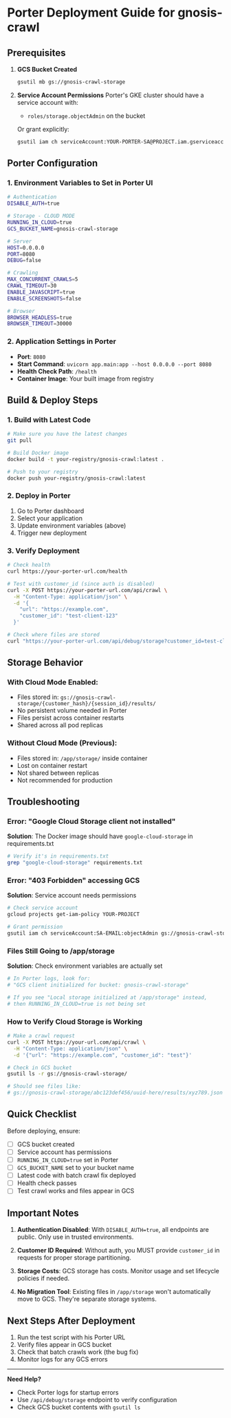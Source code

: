# Porter Deployment Guide for gnosis-crawl

## Prerequisites

1. **GCS Bucket Created**
   ```bash
   gsutil mb gs://gnosis-crawl-storage
   ```

2. **Service Account Permissions**
   Porter's GKE cluster should have a service account with:
   - `roles/storage.objectAdmin` on the bucket
   
   Or grant explicitly:
   ```bash
   gsutil iam ch serviceAccount:YOUR-PORTER-SA@PROJECT.iam.gserviceaccount.com:objectAdmin gs://gnosis-crawl-storage
   ```

## Porter Configuration

### 1. Environment Variables to Set in Porter UI

```bash
# Authentication
DISABLE_AUTH=true

# Storage - CLOUD MODE
RUNNING_IN_CLOUD=true
GCS_BUCKET_NAME=gnosis-crawl-storage

# Server
HOST=0.0.0.0
PORT=8080
DEBUG=false

# Crawling
MAX_CONCURRENT_CRAWLS=5
CRAWL_TIMEOUT=30
ENABLE_JAVASCRIPT=true
ENABLE_SCREENSHOTS=false

# Browser
BROWSER_HEADLESS=true
BROWSER_TIMEOUT=30000
```

### 2. Application Settings in Porter

- **Port**: `8080`
- **Start Command**: `uvicorn app.main:app --host 0.0.0.0 --port 8080`
- **Health Check Path**: `/health`
- **Container Image**: Your built image from registry

## Build & Deploy Steps

### 1. Build with Latest Code
```bash
# Make sure you have the latest changes
git pull

# Build Docker image
docker build -t your-registry/gnosis-crawl:latest .

# Push to your registry
docker push your-registry/gnosis-crawl:latest
```

### 2. Deploy in Porter
1. Go to Porter dashboard
2. Select your application
3. Update environment variables (above)
4. Trigger new deployment

### 3. Verify Deployment
```bash
# Check health
curl https://your-porter-url.com/health

# Test with customer_id (since auth is disabled)
curl -X POST https://your-porter-url.com/api/crawl \
  -H "Content-Type: application/json" \
  -d '{
    "url": "https://example.com",
    "customer_id": "test-client-123"
  }'

# Check where files are stored
curl "https://your-porter-url.com/api/debug/storage?customer_id=test-client-123"
```

## Storage Behavior

### With Cloud Mode Enabled:
- Files stored in: `gs://gnosis-crawl-storage/{customer_hash}/{session_id}/results/`
- No persistent volume needed in Porter
- Files persist across container restarts
- Shared across all pod replicas

### Without Cloud Mode (Previous):
- Files stored in: `/app/storage/` inside container
- Lost on container restart
- Not shared between replicas
- Not recommended for production

## Troubleshooting

### Error: "Google Cloud Storage client not installed"
**Solution**: The Docker image should have `google-cloud-storage` in requirements.txt
```bash
# Verify it's in requirements.txt
grep "google-cloud-storage" requirements.txt
```

### Error: "403 Forbidden" accessing GCS
**Solution**: Service account needs permissions
```bash
# Check service account
gcloud projects get-iam-policy YOUR-PROJECT

# Grant permission
gsutil iam ch serviceAccount:SA-EMAIL:objectAdmin gs://gnosis-crawl-storage
```

### Files Still Going to /app/storage
**Solution**: Check environment variables are actually set
```bash
# In Porter logs, look for:
# "GCS client initialized for bucket: gnosis-crawl-storage"

# If you see "Local storage initialized at /app/storage" instead,
# then RUNNING_IN_CLOUD=true is not being set
```

### How to Verify Cloud Storage is Working
```bash
# Make a crawl request
curl -X POST https://your-url.com/api/crawl \
  -H "Content-Type: application/json" \
  -d '{"url": "https://example.com", "customer_id": "test"}'

# Check in GCS bucket
gsutil ls -r gs://gnosis-crawl-storage/

# Should see files like:
# gs://gnosis-crawl-storage/abc123def456/uuid-here/results/xyz789.json
```

## Quick Checklist

Before deploying, ensure:
- [ ] GCS bucket created
- [ ] Service account has permissions
- [ ] `RUNNING_IN_CLOUD=true` set in Porter
- [ ] `GCS_BUCKET_NAME` set to your bucket name
- [ ] Latest code with batch crawl fix deployed
- [ ] Health check passes
- [ ] Test crawl works and files appear in GCS

## Important Notes

1. **Authentication Disabled**: With `DISABLE_AUTH=true`, all endpoints are public. Only use in trusted environments.

2. **Customer ID Required**: Without auth, you MUST provide `customer_id` in requests for proper storage partitioning.

3. **Storage Costs**: GCS storage has costs. Monitor usage and set lifecycle policies if needed.

4. **No Migration Tool**: Existing files in `/app/storage` won't automatically move to GCS. They're separate storage systems.

## Next Steps After Deployment

1. Run the test script with his Porter URL
2. Verify files appear in GCS bucket
3. Check that batch crawls work (the bug fix)
4. Monitor logs for any GCS errors

---

**Need Help?**
- Check Porter logs for startup errors
- Use `/api/debug/storage` endpoint to verify configuration
- Check GCS bucket contents with `gsutil ls`
